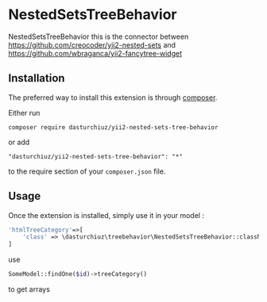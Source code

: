 NestedSetsTreeBehavior
======================
NestedSetsTreeBehavior this is the connector between
https://github.com/creocoder/yii2-nested-sets
and
https://github.com/wbraganca/yii2-fancytree-widget


Installation
------------

The preferred way to install this extension is through [composer](http://getcomposer.org/download/).

Either run

```
composer require dasturchiuz/yii2-nested-sets-tree-behavior
```

or add

```
"dasturchiuz/yii2-nested-sets-tree-behavior": "*"
```

to the require section of your `composer.json` file.


Usage
-----

Once the extension is installed, simply use it in your model  :

```php
'htmlTreeCategory'=>[
    'class' => \dasturchiuz\treebehavior\NestedSetsTreeBehavior::className()
]
```
use
```php
SomeModel::findOne($id)->treeCategory()
```
to get arrays


